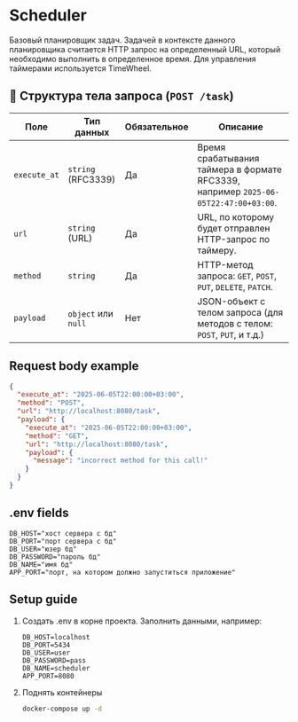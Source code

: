 # Scheduler

Базовый планировщик задач. Задачей в контексте данного планировщика считается HTTP запрос на определенный URL,
который необходимо выполнить в определенное время.
Для управления таймерами используется TimeWheel.

## 🧾 Структура тела запроса (`POST /task`)

| Поле         | Тип данных         | Обязательное | Описание                                                                 |
|--------------|--------------------|--------------|--------------------------------------------------------------------------|
| `execute_at` | `string` (RFC3339) | Да           | Время срабатывания таймера в формате RFC3339, например `2025-06-05T22:47:00+03:00`. |
| `url`        | `string` (URL)     | Да           | URL, по которому будет отправлен HTTP-запрос по таймеру.                |
| `method`     | `string`           | Да           | HTTP-метод запроса: `GET`, `POST`, `PUT`, `DELETE`, `PATCH`.            |
| `payload`    | `object` или `null`| Нет          | JSON-объект с телом запроса (для методов с телом: `POST`, `PUT`, и т.д.)|

## Request body example

```json
{
  "execute_at": "2025-06-05T22:00:00+03:00",
  "method": "POST",
  "url": "http://localhost:8080/task",
  "payload": {
    "execute_at": "2025-06-05T22:00:00+03:00",
    "method": "GET",
    "url": "http://localhost:8080/task",
    "payload": {
      "message": "incorrect method for this call!"
    }
  }
}
```

## .env fields

```
DB_HOST="хост сервера с бд"
DB_PORT="порт сервера с бд"
DB_USER="юзер бд"
DB_PASSWORD="пароль бд"
DB_NAME="имя бд"
APP_PORT="порт, на котором должно запуститься приложение"
```

## Setup guide

1. Создать .env в корне проекта. Заполнить данными, например:
    ```
    DB_HOST=localhost
    DB_PORT=5434
    DB_USER=user
    DB_PASSWORD=pass
    DB_NAME=scheduler
    APP_PORT=8080
    ```
2. Поднять контейнеры
    ```bash
    docker-compose up -d
    ```